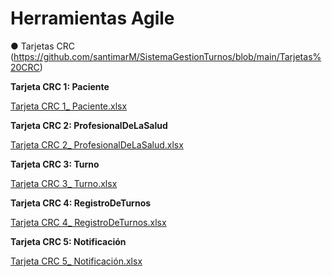 # **Herramientas Agile**
● Tarjetas CRC (https://github.com/santimarM/SistemaGestionTurnos/blob/main/Tarjetas%20CRC)


**Tarjeta CRC 1: Paciente**

[Tarjeta CRC 1_ Paciente.xlsx](https://github.com/user-attachments/files/19963950/Tarjeta.CRC.1_.Paciente.xlsx)



**Tarjeta CRC 2: ProfesionalDeLaSalud**

[Tarjeta CRC 2_ ProfesionalDeLaSalud.xlsx](https://github.com/user-attachments/files/19963968/Tarjeta.CRC.2_.ProfesionalDeLaSalud.xlsx)

**Tarjeta CRC 3: Turno**

[Tarjeta CRC 3_ Turno.xlsx](https://github.com/user-attachments/files/19963989/Tarjeta.CRC.3_.Turno.xlsx)


**Tarjeta CRC 4: RegistroDeTurnos**

[Tarjeta CRC 4_ RegistroDeTurnos.xlsx](https://github.com/user-attachments/files/19964013/Tarjeta.CRC.4_.RegistroDeTurnos.xlsx)


**Tarjeta CRC 5: Notificación**

[Tarjeta CRC 5_ Notificación.xlsx](https://github.com/user-attachments/files/19964018/Tarjeta.CRC.5_.Notificacion.xlsx)

